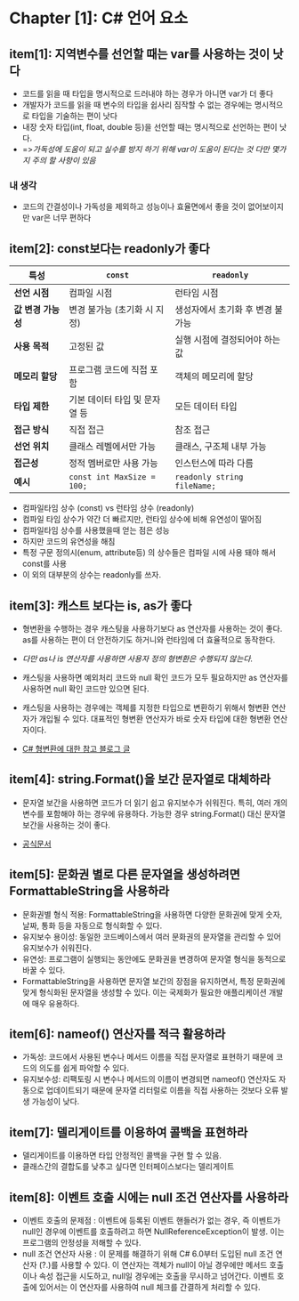 # Chapter [1]: C# 언어 요소

## item[1]: 지역변수를 선언할 때는 var를 사용하는 것이 낫다

- 코드를 읽을 때 타입을 명시적으로 드러내야 하는 경우가 아니면 var가 더 좋다
- 개발자가 코드를 읽을 때 변수의 타입을 쉽사리 짐작할 수 없는 경우에는 명시적으로 타입을 기술하는 편이 낫다
- 내장 숫자 타입(int, float, double 등)을 선언할 때는 명시적으로 선언하는 편이 낫다.
- =>*가독성에 도움이 되고 실수를 방지 하기 위해 var이 도움이 된다는 것 다만 몇가지 주의 할 사항이 있음*

### 내 생각

- 코드의 간결성이나 가독성을 제외하고 성능이나 효율면에서 좋을 것이 없어보이지만 var은 너무 편하다

## item[2]: const보다는 readonly가 좋다

| 특성             | `const`                         | `readonly`                       |
|----------------|---------------------------------|----------------------------------|
| **선언 시점**      | 컴파일 시점                      | 런타임 시점                       |
| **값 변경 가능성** | 변경 불가능 (초기화 시 지정)       | 생성자에서 초기화 후 변경 불가능  |
| **사용 목적**     | 고정된 값                        | 실행 시점에 결정되어야 하는 값    |
| **메모리 할당**   | 프로그램 코드에 직접 포함             | 객체의 메모리에 할당              |
| **타입 제한**     | 기본 데이터 타입 및 문자열 등      | 모든 데이터 타입                 |
| **접근 방식**     | 직접 접근                        | 참조 접근                         |
| **선언 위치**     | 클래스 레벨에서만 가능            | 클래스, 구조체 내부 가능         |
| **접근성**       | 정적 멤버로만 사용 가능            | 인스턴스에 따라 다름              |
| **예시**         | `const int MaxSize = 100;`       | `readonly string fileName;`      |

- 컴파일타임 상수 (const) vs 런타임 상수 (readonly)
- 컴파일 타임 상수가 약간 더 빠르지만, 런타임 상수에 비해 유연성이 떨어짐
- 컴파일타임 상수를 사용했을때 얻는 점은 성능
- 하지만 코드의 유연성을 해침
- 특정 구문 정의시(enum, attribute등) 의 상수들은 컴파일 시에 사용 돼야 해서 const를 사용
- 이 외의 대부분의 상수는 readonly를 쓰자.

## item[3]: 캐스트 보다는 is, as가 좋다

- 형변환을 수행하는 경우 캐스팅을 사용하기보다 as 연산자를 사용하는 것이 좋다. as를 사용하는 편이 더 안전하기도 하거니와 런타임에 더 효율적으로 동작한다.
- *다만 as나 is 연산자를 사용하면 사용자 정의 형변환은 수행되지 않는다.*
- 캐스팅을 사용하면 예외처리 코드와 null 확인 코드가 모두 필요하지만 as 연산자를 사용하면 null 확인 코드만 있으면 된다.
- 캐스팅을 사용하는 경우에는 객체를 지정한 타입으로 변환하기 위해서 형변환 연산자가 개입될 수 있다. 대표적인 형변환 연산자가 바로 숫자 타입에 대한 형변환 연산자이다.

- [C# 형변환에 대한 참고 블로그 글](https://jettstream.tistory.com/66#google_vignette)

## item[4]: string.Format()을 보간 문자열로 대체하라

- 문자열 보간을 사용하면 코드가 더 읽기 쉽고 유지보수가 쉬워진다. 특히, 여러 개의 변수를 포함해야 하는 경우에 유용하다. 가능한 경우 string.Format() 대신 문자열 보간을 사용하는 것이 좋다.

- [공식문서](https://learn.microsoft.com/ko-kr/dotnet/csharp/language-reference/tokens/interpolated)

## item[5]: 문화권 별로 다른 문자열을 생성하려면 FormattableString을 사용하라

- 문화권별 형식 적용: FormattableString을 사용하면 다양한 문화권에 맞게 숫자, 날짜, 통화 등을 자동으로 형식화할 수 있다.
- 유지보수 용이성: 동일한 코드베이스에서 여러 문화권의 문자열을 관리할 수 있어 유지보수가 쉬워진다.
- 유연성: 프로그램이 실행되는 동안에도 문화권을 변경하여 문자열 형식을 동적으로 바꿀 수 있다.
- FormattableString을 사용하면 문자열 보간의 장점을 유지하면서, 특정 문화권에 맞게 형식화된 문자열을 생성할 수 있다. 이는 국제화가 필요한 애플리케이션 개발에 매우 유용하다.

## item[6]: nameof() 연산자를 적극 활용하라

- 가독성: 코드에서 사용된 변수나 메서드 이름을 직접 문자열로 표현하기 때문에 코드의 의도를 쉽게 파악할 수 있다.
- 유지보수성: 리팩토링 시 변수나 메서드의 이름이 변경되면 nameof() 연산자도 자동으로 업데이트되기 때문에 문자열 리터럴로 이름을 직접 사용하는 것보다 오류 발생 가능성이 낮다.

## item[7]: 델리게이트를 이용하여 콜백을 표현하라

- 델리게이트를 이용하면 타입 안정적인 콜백을 구현 할 수 있음.
- 클래스간의 결합도를 낮추고 싶다면 인터페이스보다는 델리게이트

## item[8]: 이벤트 호출 시에는 null 조건 연산자를 사용하라

- 이벤트 호출의 문제점 : 이벤트에 등록된 이벤트 핸들러가 없는 경우, 즉 이벤트가 null인 경우에 이벤트를 호출하려고 하면 NullReferenceException이 발생. 이는 프로그램의 안정성을 저해할 수 있다.
- null 조건 연산자 사용 : 이 문제를 해결하기 위해 C# 6.0부터 도입된 null 조건 연산자 (?.)를 사용할 수 있다. 이 연산자는 객체가 null이 아닐 경우에만 메서드 호출이나 속성 접근을 시도하고, null일 경우에는 호출을 무시하고 넘어간다. 이벤트 호출에 있어서는 이 연산자를 사용하여 null 체크를 간결하게 처리할 수 있다.
